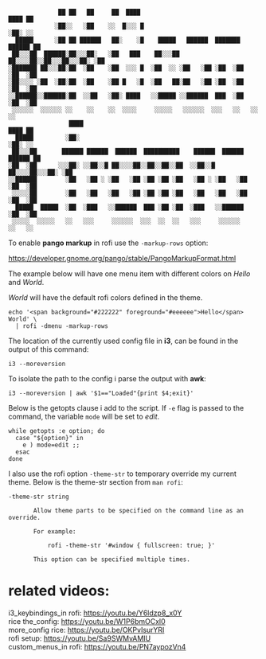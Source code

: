 ```
              ██ ██   ██     ██  ████                                ████ ██ 
             ░██░░   ░██    ░░  █░░░ █                              ░██░ ░░  
  █████      ░██ ██ ██████   ██░    ░█    █████   ██████  ███████  ██████ ██ 
 ██░░░██  ██████░██░░░██░   ░██   ███    ██░░░██ ██░░░░██░░██░░░██░░░██░ ░██ 
░███████ ██░░░██░██  ░██    ░██  ░░░ █  ░██  ░░ ░██   ░██ ░██  ░██  ░██  ░██ 
░██░░░░ ░██  ░██░██  ░██    ░██ █   ░█  ░██   ██░██   ░██ ░██  ░██  ░██  ░██ 
░░██████░░██████░██  ░░██   ░██░ ████   ░░█████ ░░██████  ███  ░██  ░██  ░██ 
 ░░░░░░  ░░░░░░ ░░    ░░    ░░  ░░░░     ░░░░░   ░░░░░░  ░░░   ░░   ░░   ░░  
                 ████                                                 ████ ██
  █████         ░██░                                                 ░██░ ░░ 
 ██░░░██       ██████ ██████  ██████  ██████████    ██████  ██████  ██████ ██
░██  ░██      ░░░██░ ░░██░░█ ██░░░░██░░██░░██░░██  ░░██░░█ ██░░░░██░░░██░ ░██
░░██████        ░██   ░██ ░ ░██   ░██ ░██ ░██ ░██   ░██ ░ ░██   ░██  ░██  ░██
 ░░░░░██        ░██   ░██   ░██   ░██ ░██ ░██ ░██   ░██   ░██   ░██  ░██  ░██
  █████  █████  ░██  ░███   ░░██████  ███ ░██ ░██  ░███   ░░██████   ░██  ░██
 ░░░░░  ░░░░░   ░░   ░░░     ░░░░░░  ░░░  ░░  ░░   ░░░     ░░░░░░    ░░   ░░ 
```


To enable **pango markup** in rofi use the `-markup-rows` option:  

https://developer.gnome.org/pango/stable/PangoMarkupFormat.html


The example below will have one menu item with different colors on *Hello* and *World*. 

*World* will have the default rofi colors defined in the theme.

``` shell
echo '<span background="#222222" foreground="#eeeeee">Hello</span> World' \
  | rofi -dmenu -markup-rows
```

The location of the currently used config file in **i3**, can be found in the output of this command:  

`i3 --moreversion`  

To isolate the path to the config i parse the output with **awk**:  

`i3 --moreversion | awk '$1=="Loaded"{print $4;exit}'`  


Below is the getopts clause i add to the script. If `-e` flag is passed to the command, the variable `mode` will be set to *edit*.  

``` shell
while getopts :e option; do
  case "${option}" in
    e ) mode=edit ;;
  esac
done
```

I also use the rofi option `-theme-str` to temporary override my current theme. Below is the theme-str section from `man rofi`:  

``` text
-theme-str string

       Allow theme parts to be specified on the command line as an override.

       For example:

           rofi -theme-str '#window { fullscreen: true; }'

       This option can be specified multiple times.
```

# related videos:

i3_keybindings_in rofi: https://youtu.be/Y6ldzp8_x0Y  
rice the_config: https://youtu.be/W1P6bmOCxl0  
more_config rice: https://youtu.be/OKPvIsurYRI  
rofi setup: https://youtu.be/Sa9SWMvAMIU  
custom_menus_in rofi: https://youtu.be/PN7aypozVn4  

